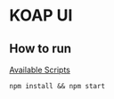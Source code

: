 # KOAP UI

## How to run

[Available Scripts](https://create-react-app.dev/docs/available-scripts/)

```
npm install && npm start
```